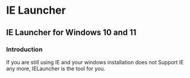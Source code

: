 # IE Launcher

## IE Launcher for Windows 10 and 11

### Introduction

If you are still using IE and your windows installation does not Support IE any more, IELauncher is the tool for you.
